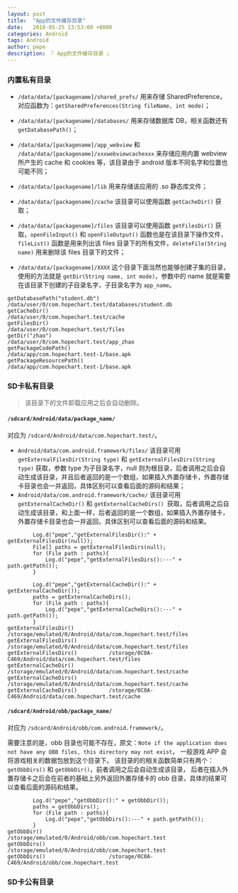 ```yaml
---
layout: post
title:  "App的文件缓存目录"
date:   2018-05-25 13:53:00 +0800
categories: Android
tags: Android
author: pepe
description: 『 App的文件缓存目录 』
---
```


### **内置私有目录**

* `/data/data/[packagename]/shared_prefs/`
用来存储 SharedPreference，对应函数为：`getSharedPreferences(String fileName, int mode)`；

* `/data/data/[packagename]/databases/`
用来存储数据库 DB，相关函数还有 `getDatabasePath()`；

* `/data/data/[packagename]/app_webview` 和 `/data/data/[packagename]/xxxwebviewcachexxx`
来存储应用内置 webview 所产生的 cache 和 cookies 等，该目录由于 android 版本不同名字和位置也可能不同；

* `/data/data/[packagename]/lib`
用来存储该应用的 .so 静态库文件；

* `/data/data/[packagename]/cache`
该目录可以使用函数 `getCacheDir()` 获取；

* `/data/data/[packagename]/files`
该目录可以使用函数 `getFilesDir()` 获取，`openFileInput()` 和 `openFileOutput()` 函数也是在该目录下操作文件，`fileList()` 函数是用来列出该 files 目录下的所有文件，`deleteFile(String name)` 用来删除该 files 目录下的文件；

* `/data/data/[packagename]/XXXX`
这个目录下面当然也能够创建子集的目录，使用的方法就是 `getDir(String name, int mode)`，参数中的 name 就是需要在该目录下创建的子目录名字，子目录名字为 `app_name`。

```
getDatabasePath("student.db")               /data/user/0/com.hopechart.test/databases/student.db
getCacheDir()                               /data/user/0/com.hopechart.test/cache
getFilesDir()                               /data/user/0/com.hopechart.test/files
getDir("zhao")                              /data/user/0/com.hopechart.test/app_zhao
getPackageCodePath()                        /data/app/com.hopechart.test-1/base.apk
getPackageResourcePath()                    /data/app/com.hopechart.test-1/base.apk
```

### **SD卡私有目录**

> 该目录下的文件卸载应用之后会自动删除。

#### `/sdcard/Android/data/package_name/`

对应为 `/sdcard/Android/data/com.hopechart.test/`。

* `Android/data/com.android.framework/files/`
该目录可用 `getExternalFilesDir(String type)` 和 `getExternalFilesDirs(String type)` 获取，参数 type 为子目录名字，null 则为根目录，后者调用之后会自动生成该目录，并且后者返回的是一个数组，如果插入外置存储卡，外置存储卡目录也会一并返回，具体区别可以查看后面的源码和结果；
* `Android/data/com.android.framework/cache/`
该目录可用 `getExternalCacheDir()` 和 `getExternalCacheDirs() `获取，后者调用之后自动生成该目录，和上面一样，后者返回的是一个数组，如果插入外置存储卡，外置存储卡目录也会一并返回，具体区别可以查看后面的源码和结果。

```
        Log.d("pepe","getExternalFilesDir():" + getExternalFilesDir(null));
        File[] paths = getExternalFilesDirs(null);
        for (File path : paths){
            Log.d("pepe","getExternalFilesDirs():---" + path.getPath());
        }
        
        Log.d("pepe","getExternalCacheDir():" + getExternalCacheDir());
        paths = getExternalCacheDirs();
        for (File path : paths){
            Log.d("pepe","getExternalCacheDirs():---" + path.getPath());
        }
getExternalFilesDir()           /storage/emulated/0/Android/data/com.hopechart.test/files
getExternalFilesDirs()          /storage/emulated/0/Android/data/com.hopechart.test/files
getExternalFilesDirs()          /storage/0C0A-C469/Android/data/com.hopechart.test/files
getExternalCacheDir()           /storage/emulated/0/Android/data/com.hopechart.test/cache
getExternalCacheDirs()          /storage/emulated/0/Android/data/com.hopechart.test/cache
getExternalCacheDirs()          /storage/0C0A-C469/Android/data/com.hopechart.test/cache
```

#### `/sdcard/Android/obb/package_name/`

对应为 `/sdcard/Android/obb/com.android.framework/`。 

需要注意的是，obb 目录也可能不存在，原文：`Note if the application does not have any OBB files, this directory may not exist`，
一般游戏 APP 会将游戏相关的数据包放到这个目录下。 
该目录的的相关函数简单只有两个：`getObbDirs()` 和 `getObbDir()`，前者调用之后会自动生成该目录，
后者在插入外置存储卡之后会在前者的基础上另外返回外置存储卡的 obb 目录，具体的结果可以查看后面的源码和结果。

```
        Log.d("pepe","getObbDir():" + getObbDir());
        paths = getObbDirs();
        for (File path : paths){
            Log.d("pepe","getObbDirs():---" + path.getPath());
        }
getObbDir()                     /storage/emulated/0/Android/obb/com.hopechart.test
getObbDirs()                    /storage/emulated/0/Android/obb/com.hopechart.test
getObbDirs()                    /storage/0C0A-C469/Android/obb/com.hopechart.test
```

### **SD卡公有目录**
























